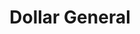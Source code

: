 ---
title: "Dollar General"
url: /newton-grove/dollar-general-spiveys-corner-highway/
shop: variety store
---